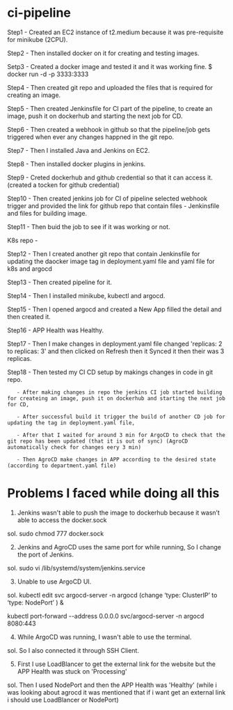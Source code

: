 # ci-pipeline

Step1 - Created an EC2 instance of t2.medium because it was pre-requisite for minikube (2CPU).

Step2 - Then installed docker on it for creating and testing images.

Setp3 - Created a docker image and tested it and it was working fine.
$ docker run -d -p 3333:3333 <image-name>

Step4 - Then created git repo and uploaded the files that is required for creating an image.

Step5 - Then created Jenkinsfile for CI part of the pipeline, to create an image, push it on dockerhub and starting the next job for CD.

Step6 - Then created a webhook in github so that the pipeline/job gets triggered when ever any changes happned in the git repo. 

Step7 - Then I installed Java and Jenkins on EC2.

Step8 - Then installed docker plugins in jenkins.

Step9 - Creted dockerhub and github credential so that it can access it.(created a tocken for github credential)

Step10 - Then created jenkins job for CI of pipeline selected webhook trigger and provided the link for github repo that contain files - Jenkinsfile and files for building image.

Step11 - Then buid the job to see if it was working or not.


K8s repo - 

Step12 - Then I created another git repo that contain Jenkinsfile for updating the daocker image tag in deployment.yaml file and yaml file for k8s and argocd

Step13 - Then created pipeline for it.

Step14 - Then I installed minikube, kubectl and argocd.

Step15 - Then I opened argocd and created a New App filled the detail and then created it.

Step16 - APP Health was Healthy.

Step17 - Then I make changes in deployment.yaml file changed 'replicas: 2 to replicas: 3' and then clicked on Refresh then it Synced it then their was 3 replicas.


Step18 - Then tested my CI CD setup by makings changes in code in git repo.
       
       - After making changes in repo the jenkins CI job started building for createing an image, push it on dockerhub and starting the next job for CD,
       
       - After successful build it trigger the build of another CD job for updating the tag in deployment.yaml file,
       
       - After that I waited for around 3 min for ArgoCD to check that the git repo has been updated (that it is out of sync) (AgroCD automatically check for changes eery 3 min)
       
       - Then AgroCD make changes in APP according to the desired state (according to department.yaml file)

       

# Problems I faced while doing all this
1. Jenkins wasn't able to push the image to dockerhub because it wasn’t able to access the docker.sock

sol. sudo chmod 777 docker.sock

2. Jenkins and AgroCD uses the same port for while running, So I change the port of Jenkins.

sol. sudo vi /lib/systemd/system/jenkins.service

3. Unable to use ArgoCD UI.

sol. kubectl edit svc argocd-server -n argocd  (change ‘type: ClusterIP’ to ‘type: NodePort’ ) &
   
   kubectl port-forward --address 0.0.0.0 svc/argocd-server -n argocd 8080:443

4. While ArgoCD was running, I wasn't able to use the terminal.

sol. So I also connected it through SSH Client. 

5. First I use LoadBlancer to get the external link for the website but the APP Health was stuck on 'Processing' 

sol. Then I used NodePort and then the APP Health was 'Healthy' (while i was looking about agrocd it was mentioned that if i want get an external link i should use LoadBlancer or NodePort)
